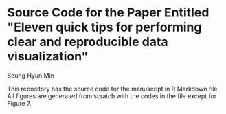 # Source Code for the Paper Entitled "Eleven quick tips for performing clear and reproducible data visualization"

Seung Hyun Min

This repository has the source code for the manuscript in R Markdown file. All figures are generated from scratch with the codes in the file except for Figure 7.
